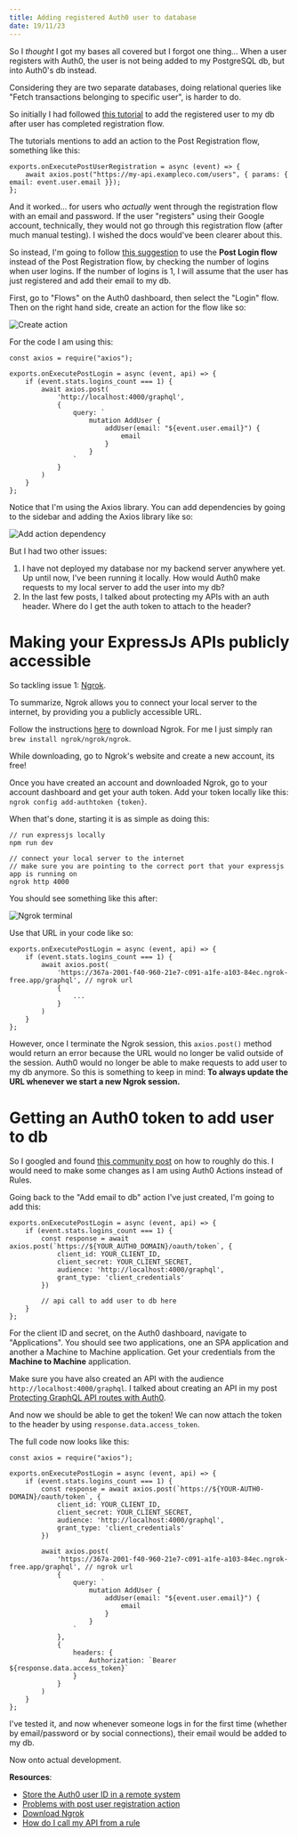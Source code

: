 ```yaml
---
title: Adding registered Auth0 user to database
date: 19/11/23
---
```


So I _thought_ I got my bases all covered but I forgot one thing... When a user registers with Auth0, the user is not being added to my PostgreSQL db, but into Auth0's db instead.

Considering they are two separate databases, doing relational queries like "Fetch transactions belonging to specific user", is harder to do.

So initially I had followed [this tutorial](https://auth0.com/docs/customize/actions/flows-and-triggers/post-user-registration-flow#store-the-auth0-user-id-in-a-remote-system) to add the registered user to my db after user has completed registration flow.

The tutorials mentions to add an action to the Post Registration flow, something like this:

```
exports.onExecutePostUserRegistration = async (event) => {
    await axios.post("https://my-api.exampleco.com/users", { params: { email: event.user.email }});
};
```

And it worked... for users who _actually_ went through the registration flow with an email and password. If the user "registers" using their Google account, technically, they would not go through this registration flow (after much manual testing). I wished the docs would've been clearer about this.

So instead, I'm going to follow [this suggestion](https://community.auth0.com/t/problems-with-post-user-registration-action/101314) to use the **Post Login flow** instead of the Post Registration flow, by checking the number of logins when user logins. If the number of logins is 1, I will assume that the user has just registered and add their email to my db.

First, go to "Flows" on the Auth0 dashboard, then select the "Login" flow. Then on the right hand side, create an action for the flow like so:

![Create action](./images/19th_nov_23_1.png)

For the code I am using this:

```
const axios = require("axios");

exports.onExecutePostLogin = async (event, api) => {
    if (event.stats.logins_count === 1) {
        await axios.post(
            'http://localhost:4000/graphql',
            {
                query: `
                    mutation AddUser {
                        addUser(email: "${event.user.email}") {
                            email
                        }
                    }
                `
            }
        )
    }
};
```

Notice that I'm using the Axios library. You can add dependencies by going to the sidebar and adding the Axios library like so:

![Add action dependency](./images/19th_nov_23_3.png)

But I had two other issues:

1. I have not deployed my database nor my backend server anywhere yet. Up until now, I've been running it locally. How would Auth0 make requests to my local server to add the user into my db?
1. In the last few posts, I talked about protecting my APIs with an auth header. Where do I get the auth token to attach to the header?

# Making your ExpressJs APIs publicly accessible

So tackling issue 1: [Ngrok](https://ngrok.com/).

To summarize, Ngrok allows you to connect your local server to the internet, by providing you a publicly accessible URL.

Follow the instructions [here](https://ngrok.com/download) to download Ngrok. For me I just simply ran `brew install ngrok/ngrok/ngrok`.

While downloading, go to Ngrok's website and create a new account, its free!

Once you have created an account and downloaded Ngrok, go to your account dashboard and get your auth token. Add your token locally like this: `ngrok config add-authtoken {token}`.

When that's done, starting it is as simple as doing this:

```
// run expressjs locally
npm run dev

// connect your local server to the internet
// make sure you are pointing to the correct port that your expressjs app is running on
ngrok http 4000
```

You should see something like this after:

![Ngrok terminal](./images/19th_nov_23_2.png)

Use that URL in your code like so:

```
exports.onExecutePostLogin = async (event, api) => {
    if (event.stats.logins_count === 1) {
        await axios.post(
            'https://367a-2001-f40-960-21e7-c091-a1fe-a103-84ec.ngrok-free.app/graphql', // ngrok url
            {
                ...
            }
        )
    }
};
```

However, once I terminate the Ngrok session, this `axios.post()` method would return an error because the URL would no longer be valid outside of the session. Auth0 would no longer be able to make requests to add user to my db anymore. So this is something to keep in mind: **To always update the URL whenever we start a new Ngrok session.**

# Getting an Auth0 token to add user to db

So I googled and found [this community post](https://community.auth0.com/t/how-do-i-call-my-api-from-a-rule/41309) on how to roughly do this. I would need to make some changes as I am using Auth0 Actions instead of Rules.

Going back to the "Add email to db" action I've just created, I'm going to add this:

```
exports.onExecutePostLogin = async (event, api) => {
    if (event.stats.logins_count === 1) {
        const response = await axios.post(`https://${YOUR_AUTH0_DOMAIN}/oauth/token`, {
            client_id: YOUR_CLIENT_ID,
            client_secret: YOUR_CLIENT_SECRET,
            audience: 'http://localhost:4000/graphql',
            grant_type: 'client_credentials'
        })

        // api call to add user to db here
    }
};
```

For the client ID and secret, on the Auth0 dashboard, navigate to "Applications". You should see two applications, one an SPA application and another a Machine to Machine application. Get your credentials from the **Machine to Machine** application.

Make sure you have also created an API with the audience `http://localhost:4000/graphql`. I talked about creating an API in my post [Protecting GraphQL API routes with Auth0](https://fattynomnom.github.io/protecting-graphql-api-routes-with-auth0).

And now we should be able to get the token! We can now attach the token to the header by using `response.data.access_token`.

The full code now looks like this:

```
const axios = require("axios");

exports.onExecutePostLogin = async (event, api) => {
    if (event.stats.logins_count === 1) {
        const response = await axios.post(`https://${YOUR-AUTH0-DOMAIN}/oauth/token`, {
            client_id: YOUR_CLIENT_ID,
            client_secret: YOUR_CLIENT_SECRET,
            audience: 'http://localhost:4000/graphql',
            grant_type: 'client_credentials'
        })

        await axios.post(
            'https://367a-2001-f40-960-21e7-c091-a1fe-a103-84ec.ngrok-free.app/graphql', // ngrok url
            {
                query: `
                    mutation AddUser {
                        addUser(email: "${event.user.email}") {
                            email
                        }
                    }
                `
            },
            {
                headers: {
                    Authorization: `Bearer ${response.data.access_token}`
                }
            }
        )
    }
};
```

I've tested it, and now whenever someone logs in for the first time (whether by email/password or by social connections), their email would be added to my db.

Now onto actual development.

**Resources**:

-   [Store the Auth0 user ID in a remote system](https://auth0.com/docs/customize/actions/flows-and-triggers/post-user-registration-flow#store-the-auth0-user-id-in-a-remote-system)
-   [Problems with post user registration action](https://community.auth0.com/t/problems-with-post-user-registration-action/101314)
-   [Download Ngrok](https://ngrok.com/download)
-   [How do I call my API from a rule](https://community.auth0.com/t/how-do-i-call-my-api-from-a-rule/41309)
